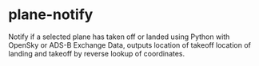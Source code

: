 # plane-notify

Notify if a selected plane has taken off or landed using Python with OpenSky or ADS-B Exchange Data, outputs location of takeoff location of landing and takeoff by reverse lookup of coordinates.
